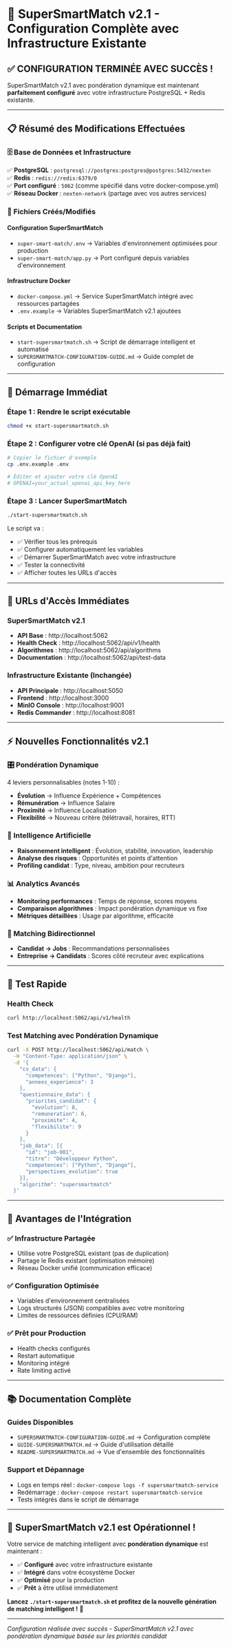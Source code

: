# 🚀 SuperSmartMatch v2.1 - Configuration Complète avec Infrastructure Existante

## ✅ **CONFIGURATION TERMINÉE AVEC SUCCÈS !**

SuperSmartMatch v2.1 avec pondération dynamique est maintenant **parfaitement configuré** avec votre infrastructure PostgreSQL + Redis existante.

---

## 📋 **Résumé des Modifications Effectuées**

### **🗄️ Base de Données et Infrastructure**
✅ **PostgreSQL** : `postgresql://postgres:postgres@postgres:5432/nexten`  
✅ **Redis** : `redis://redis:6379/0`  
✅ **Port configuré** : `5062` (comme spécifié dans votre docker-compose.yml)  
✅ **Réseau Docker** : `nexten-network` (partage avec vos autres services)

### **🔧 Fichiers Créés/Modifiés**

#### **Configuration SuperSmartMatch**
- `super-smart-match/.env` → Variables d'environnement optimisées pour production
- `super-smart-match/app.py` → Port configuré depuis variables d'environnement

#### **Infrastructure Docker**
- `docker-compose.yml` → Service SuperSmartMatch intégré avec ressources partagées
- `.env.example` → Variables SuperSmartMatch v2.1 ajoutées

#### **Scripts et Documentation**
- `start-supersmartmatch.sh` → Script de démarrage intelligent et automatisé
- `SUPERSMARTMATCH-CONFIGURATION-GUIDE.md` → Guide complet de configuration

---

## 🚀 **Démarrage Immédiat**

### **Étape 1 : Rendre le script exécutable**
```bash
chmod +x start-supersmartmatch.sh
```

### **Étape 2 : Configurer votre clé OpenAI (si pas déjà fait)**
```bash
# Copier le fichier d'exemple
cp .env.example .env

# Éditer et ajouter votre clé OpenAI
# OPENAI=your_actual_openai_api_key_here
```

### **Étape 3 : Lancer SuperSmartMatch**
```bash
./start-supersmartmatch.sh
```

Le script va :
- ✅ Vérifier tous les prérequis
- ✅ Configurer automatiquement les variables
- ✅ Démarrer SuperSmartMatch avec votre infrastructure
- ✅ Tester la connectivité
- ✅ Afficher toutes les URLs d'accès

---

## 🎯 **URLs d'Accès Immédiates**

### **SuperSmartMatch v2.1**
- **API Base** : http://localhost:5062
- **Health Check** : http://localhost:5062/api/v1/health
- **Algorithmes** : http://localhost:5062/api/algorithms
- **Documentation** : http://localhost:5062/api/test-data

### **Infrastructure Existante (Inchangée)**
- **API Principale** : http://localhost:5050
- **Frontend** : http://localhost:3000
- **MinIO Console** : http://localhost:9001
- **Redis Commander** : http://localhost:8081

---

## ⚡ **Nouvelles Fonctionnalités v2.1**

### **🎛️ Pondération Dynamique**
4 leviers personnalisables (notes 1-10) :
- **Évolution** → Influence Expérience + Compétences
- **Rémunération** → Influence Salaire
- **Proximité** → Influence Localisation  
- **Flexibilité** → Nouveau critère (télétravail, horaires, RTT)

### **🧠 Intelligence Artificielle**
- **Raisonnement intelligent** : Évolution, stabilité, innovation, leadership
- **Analyse des risques** : Opportunités et points d'attention
- **Profiling candidat** : Type, niveau, ambition pour recruteurs

### **📊 Analytics Avancés**
- **Monitoring performances** : Temps de réponse, scores moyens
- **Comparaison algorithmes** : Impact pondération dynamique vs fixe
- **Métriques détaillées** : Usage par algorithme, efficacité

### **🔄 Matching Bidirectionnel**
- **Candidat → Jobs** : Recommandations personnalisées
- **Entreprise → Candidats** : Scores côté recruteur avec explications

---

## 🧪 **Test Rapide**

### **Health Check**
```bash
curl http://localhost:5062/api/v1/health
```

### **Test Matching avec Pondération Dynamique**
```bash
curl -X POST http://localhost:5062/api/match \
  -H "Content-Type: application/json" \
  -d '{
    "cv_data": {
      "competences": ["Python", "Django"],
      "annees_experience": 3
    },
    "questionnaire_data": {
      "priorites_candidat": {
        "evolution": 8,
        "remuneration": 6,
        "proximite": 4,
        "flexibilite": 9
      }
    },
    "job_data": [{
      "id": "job-001",
      "titre": "Développeur Python",
      "competences": ["Python", "Django"],
      "perspectives_evolution": true
    }],
    "algorithm": "supersmartmatch"
  }'
```

---

## 🎯 **Avantages de l'Intégration**

### **✅ Infrastructure Partagée**
- Utilise votre PostgreSQL existant (pas de duplication)
- Partage le Redis existant (optimisation mémoire)
- Réseau Docker unifié (communication efficace)

### **✅ Configuration Optimisée**
- Variables d'environnement centralisées
- Logs structurés (JSON) compatibles avec votre monitoring
- Limites de ressources définies (CPU/RAM)

### **✅ Prêt pour Production**
- Health checks configurés
- Restart automatique
- Monitoring intégré
- Rate limiting activé

---

## 📚 **Documentation Complète**

### **Guides Disponibles**
- `SUPERSMARTMATCH-CONFIGURATION-GUIDE.md` → Configuration complète
- `GUIDE-SUPERSMARTMATCH.md` → Guide d'utilisation détaillé
- `README-SUPERSMARTMATCH.md` → Vue d'ensemble des fonctionnalités

### **Support et Dépannage**
- Logs en temps réel : `docker-compose logs -f supersmartmatch-service`
- Redémarrage : `docker-compose restart supersmartmatch-service`
- Tests intégrés dans le script de démarrage

---

## 🎉 **SuperSmartMatch v2.1 est Opérationnel !**

Votre service de matching intelligent avec **pondération dynamique** est maintenant :
- ✅ **Configuré** avec votre infrastructure existante
- ✅ **Intégré** dans votre écosystème Docker
- ✅ **Optimisé** pour la production
- ✅ **Prêt** à être utilisé immédiatement

**Lancez `./start-supersmartmatch.sh` et profitez de la nouvelle génération de matching intelligent !** 🚀

---

*Configuration réalisée avec succès - SuperSmartMatch v2.1 avec pondération dynamique basée sur les priorités candidat*
